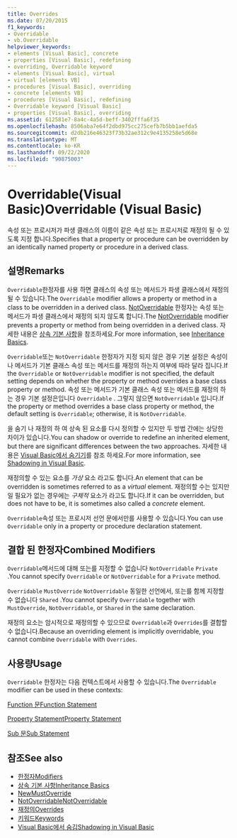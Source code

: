 ```yaml
---
title: Overrides
ms.date: 07/20/2015
f1_keywords:
- Overridable
- vb.Overridable
helpviewer_keywords:
- elements [Visual Basic], concrete
- properties [Visual Basic], redefining
- overriding, Overridable keyword
- elements [Visual Basic], virtual
- virtual [elements VB]
- procedures [Visual Basic], overriding
- concrete [elements VB]
- procedures [Visual Basic], redefining
- Overridable keyword [Visual Basic]
- properties [Visual Basic], overriding
ms.assetid: 612581e7-8a4c-4a5d-beff-3402fffa6f35
ms.openlocfilehash: 8506aba7e64f2dbd975cc275cefb7b5bb1aefda5
ms.sourcegitcommit: d2db216e46323f73b32ae312c9e4135258e5d68e
ms.translationtype: MT
ms.contentlocale: ko-KR
ms.lasthandoff: 09/22/2020
ms.locfileid: "90875003"
---
```

# <a name="overridable-visual-basic"></a><span data-ttu-id="69b02-102">Overridable(Visual Basic)</span><span class="sxs-lookup"><span data-stu-id="69b02-102">Overridable (Visual Basic)</span></span>

<span data-ttu-id="69b02-103">속성 또는 프로시저가 파생 클래스의 이름이 같은 속성 또는 프로시저로 재정의 될 수 있도록 지정 합니다.</span><span class="sxs-lookup"><span data-stu-id="69b02-103">Specifies that a property or procedure can be overridden by an identically named property or procedure in a derived class.</span></span>  
  
## <a name="remarks"></a><span data-ttu-id="69b02-104">설명</span><span class="sxs-lookup"><span data-stu-id="69b02-104">Remarks</span></span>  

 <span data-ttu-id="69b02-105">`Overridable`한정자를 사용 하면 클래스의 속성 또는 메서드가 파생 클래스에서 재정의 될 수 있습니다.</span><span class="sxs-lookup"><span data-stu-id="69b02-105">The `Overridable` modifier allows a property or method in a class to be overridden in a derived class.</span></span> <span data-ttu-id="69b02-106">[NotOverridable](notoverridable.md) 한정자는 속성 또는 메서드가 파생 클래스에서 재정의 되지 않도록 합니다.</span><span class="sxs-lookup"><span data-stu-id="69b02-106">The [NotOverridable](notoverridable.md) modifier prevents a property or method from being overridden in a derived class.</span></span>  <span data-ttu-id="69b02-107">자세한 내용은 [상속 기본 사항](../../programming-guide/language-features/objects-and-classes/inheritance-basics.md)을 참조하세요.</span><span class="sxs-lookup"><span data-stu-id="69b02-107">For more information, see [Inheritance Basics](../../programming-guide/language-features/objects-and-classes/inheritance-basics.md).</span></span>  
  
 <span data-ttu-id="69b02-108">`Overridable`또는 `NotOverridable` 한정자가 지정 되지 않은 경우 기본 설정은 속성이 나 메서드가 기본 클래스 속성 또는 메서드를 재정의 하는지 여부에 따라 달라 집니다.</span><span class="sxs-lookup"><span data-stu-id="69b02-108">If the `Overridable` or `NotOverridable` modifier is not specified, the default setting depends on whether the property or method overrides a base class property or method.</span></span> <span data-ttu-id="69b02-109">속성 또는 메서드가 기본 클래스 속성 또는 메서드를 재정의 하는 경우 기본 설정은입니다 `Overridable` . 그렇지 않으면 `NotOverridable` 입니다.</span><span class="sxs-lookup"><span data-stu-id="69b02-109">If the property or method overrides a base class property or method, the default setting is `Overridable`; otherwise, it is `NotOverridable`.</span></span>  
  
 <span data-ttu-id="69b02-110">을 숨기 나 재정의 하 여 상속 된 요소를 다시 정의할 수 있지만 두 방법 간에는 상당한 차이가 있습니다.</span><span class="sxs-lookup"><span data-stu-id="69b02-110">You can shadow or override to redefine an inherited element, but there are significant differences between the two approaches.</span></span> <span data-ttu-id="69b02-111">자세한 내용은 [Visual Basic에서 숨기기](../../programming-guide/language-features/declared-elements/shadowing.md)를 참조 하세요.</span><span class="sxs-lookup"><span data-stu-id="69b02-111">For more information, see [Shadowing in Visual Basic](../../programming-guide/language-features/declared-elements/shadowing.md).</span></span>  
  
 <span data-ttu-id="69b02-112">재정의할 수 있는 요소를 *가상* 요소 라고도 합니다.</span><span class="sxs-lookup"><span data-stu-id="69b02-112">An element that can be overridden is sometimes referred to as a *virtual* element.</span></span> <span data-ttu-id="69b02-113">재정의할 수는 있지만 일 필요가 없는 경우에는 *구체적* 요소가 라고도 합니다.</span><span class="sxs-lookup"><span data-stu-id="69b02-113">If it can be overridden, but does not have to be, it is sometimes also called a *concrete* element.</span></span>  
  
 <span data-ttu-id="69b02-114">`Overridable`속성 또는 프로시저 선언 문에서만를 사용할 수 있습니다.</span><span class="sxs-lookup"><span data-stu-id="69b02-114">You can use `Overridable` only in a property or procedure declaration statement.</span></span>  
  
## <a name="combined-modifiers"></a><span data-ttu-id="69b02-115">결합 된 한정자</span><span class="sxs-lookup"><span data-stu-id="69b02-115">Combined Modifiers</span></span>  

 <span data-ttu-id="69b02-116">`Overridable`메서드에 대해 또는를 지정할 수 없습니다 `NotOverridable` `Private` .</span><span class="sxs-lookup"><span data-stu-id="69b02-116">You cannot specify `Overridable` or `NotOverridable` for a `Private` method.</span></span>  
  
 <span data-ttu-id="69b02-117">`Overridable` `MustOverride` `NotOverridable` 동일한 선언에서, 또는를 함께 지정할 수 없습니다 `Shared` .</span><span class="sxs-lookup"><span data-stu-id="69b02-117">You cannot specify `Overridable` together with `MustOverride`, `NotOverridable`, or `Shared` in the same declaration.</span></span>  
  
 <span data-ttu-id="69b02-118">재정의 요소는 암시적으로 재정의할 수 있으므로 `Overridable`과 `Overrides`를 결합할 수 없습니다.</span><span class="sxs-lookup"><span data-stu-id="69b02-118">Because an overriding element is implicitly overridable, you cannot combine `Overridable` with `Overrides`.</span></span>  
  
## <a name="usage"></a><span data-ttu-id="69b02-119">사용량</span><span class="sxs-lookup"><span data-stu-id="69b02-119">Usage</span></span>  

 <span data-ttu-id="69b02-120">`Overridable` 한정자는 다음 컨텍스트에서 사용할 수 있습니다.</span><span class="sxs-lookup"><span data-stu-id="69b02-120">The `Overridable` modifier can be used in these contexts:</span></span>  
  
 [<span data-ttu-id="69b02-121">Function 문</span><span class="sxs-lookup"><span data-stu-id="69b02-121">Function Statement</span></span>](../statements/function-statement.md)  
  
 [<span data-ttu-id="69b02-122">Property Statement</span><span class="sxs-lookup"><span data-stu-id="69b02-122">Property Statement</span></span>](../statements/property-statement.md)  
  
 [<span data-ttu-id="69b02-123">Sub 문</span><span class="sxs-lookup"><span data-stu-id="69b02-123">Sub Statement</span></span>](../statements/sub-statement.md)  
  
## <a name="see-also"></a><span data-ttu-id="69b02-124">참조</span><span class="sxs-lookup"><span data-stu-id="69b02-124">See also</span></span>

- [<span data-ttu-id="69b02-125">한정자</span><span class="sxs-lookup"><span data-stu-id="69b02-125">Modifiers</span></span>](index.md)
- [<span data-ttu-id="69b02-126">상속 기본 사항</span><span class="sxs-lookup"><span data-stu-id="69b02-126">Inheritance Basics</span></span>](../../programming-guide/language-features/objects-and-classes/inheritance-basics.md)
- [<span data-ttu-id="69b02-127">New</span><span class="sxs-lookup"><span data-stu-id="69b02-127">MustOverride</span></span>](mustoverride.md)
- [<span data-ttu-id="69b02-128">NotOverridable</span><span class="sxs-lookup"><span data-stu-id="69b02-128">NotOverridable</span></span>](notoverridable.md)
- [<span data-ttu-id="69b02-129">재정의</span><span class="sxs-lookup"><span data-stu-id="69b02-129">Overrides</span></span>](overrides.md)
- [<span data-ttu-id="69b02-130">키워드</span><span class="sxs-lookup"><span data-stu-id="69b02-130">Keywords</span></span>](../keywords/index.md)
- [<span data-ttu-id="69b02-131">Visual Basic에서 숨김</span><span class="sxs-lookup"><span data-stu-id="69b02-131">Shadowing in Visual Basic</span></span>](../../programming-guide/language-features/declared-elements/shadowing.md)
